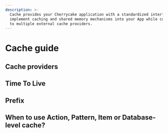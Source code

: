 ```yaml
---
description: >-
  Cache provides your Cherrycake application with a standardized interface to
  implement caching and shared memory mechanisms into your App while connecting
  to multiple external cache providers.
---
```


# Cache guide

## Cache providers

## Time To Live

## Prefix

## When to use Action, Pattern, Item or Database-level cache?



